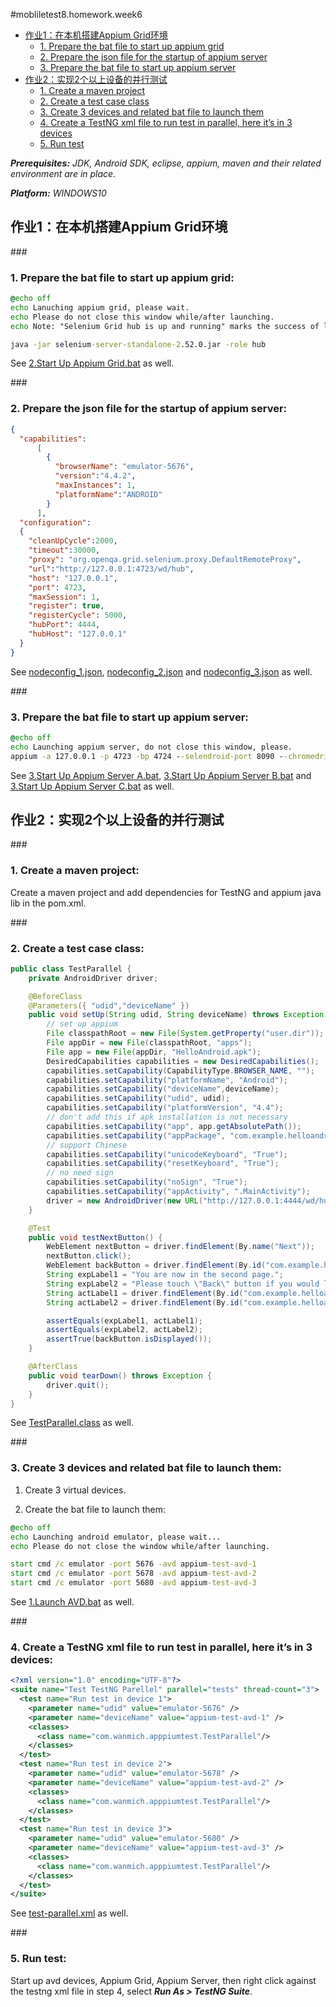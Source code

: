 #mobliletest8.homework.week6
*   [作业1：在本机搭建Appium Grid环境](#hw1)
    *   [1. Prepare the bat file to start up appium grid](#hw1-1)
    *   [2. Prepare the json file for the startup of appium server](#hw1-2)
    *   [3. Prepare the bat file to start up appium server](#hw1-3)
*   [作业2：实现2个以上设备的并行测试](#hw2)
    *   [1. Create a maven project](#hw2-1)
    *   [2. Create a test case class](#hw2-2)
    *   [3. Create 3 devices and related bat file to launch them](#hw2-3)
    *   [4. Create a TestNG xml file to run test in parallel, here it’s  in 3 devices](#hw2-4)
    *   [5. Run test](#hw2-5)
    	
*__Prerequisites:__
JDK, Android SDK, eclipse, appium, maven and their related environment are in place.*  

*__Platform:__ WINDOWS10*

<h2 id="hw1">作业1：在本机搭建Appium Grid环境</h2>		

###<h3 id="hw1-1">1. Prepare the bat file to start up appium grid:</h3>
```bat
@echo off
echo Lanuching appium grid, please wait.
echo Please do not close this window while/after launching.
echo Note: "Selenium Grid hub is up and running" marks the success of lanuching.

java -jar selenium-server-standalone-2.52.0.jar -role hub
```
See [2.Start Up Appium Grid.bat] as well.




###<h3 id="hw1-2">2. Prepare the json file for the startup of appium server:</h3>

```json
{
  "capabilities":
      [
        {
          "browserName": "emulator-5676",
          "version":"4.4.2",
          "maxInstances": 1,
          "platformName":"ANDROID"
        }
      ],
  "configuration":
  {
    "cleanUpCycle":2000,
    "timeout":30000,
    "proxy": "org.openqa.grid.selenium.proxy.DefaultRemoteProxy",
    "url":"http://127.0.0.1:4723/wd/hub",
    "host": "127.0.0.1",
    "port": 4723,
    "maxSession": 1,
    "register": true,
    "registerCycle": 5000,
    "hubPort": 4444,
    "hubHost": "127.0.0.1"
  }
}
```
See [nodeconfig_1.json], [nodeconfig_2.json] and [nodeconfig_3.json] as well.

###<h3 id="hw1-3">3. Prepare the bat file to start up appium server:</h3>

```bat
@echo off
echo Launching appium server, do not close this window, please.
appium -a 127.0.0.1 -p 4723 -bp 4724 --selendroid-port 8090 --chromedriver-port 9515 --session-override --nodeconfig E:\Dev\eclipse\workspace\apppiumtest\grid\nodeconfig_1.json
```
See [3.Start Up Appium Server A.bat], [3.Start Up Appium Server B.bat] and [3.Start Up Appium Server C.bat] as well.

<h2 id="hw2">作业2：实现2个以上设备的并行测试</h2>	


###<h3 id="hw2-1">1. Create a maven project:</h3> 
Create a maven project and add dependencies for TestNG and appium java lib in the pom.xml.

###<h3 id="hw2-2">2. Create a test case class:</h3>

```java
public class TestParallel {
	private AndroidDriver driver;	

	@BeforeClass
	@Parameters({ "udid","deviceName" })
	public void setUp(String udid, String deviceName) throws Exception {
		// set up appium
		File classpathRoot = new File(System.getProperty("user.dir"));
		File appDir = new File(classpathRoot, "apps");
		File app = new File(appDir, "HelloAndroid.apk");
		DesiredCapabilities capabilities = new DesiredCapabilities();
		capabilities.setCapability(CapabilityType.BROWSER_NAME, "");
		capabilities.setCapability("platformName", "Android");
		capabilities.setCapability("deviceName",deviceName);
		capabilities.setCapability("udid", udid);
		capabilities.setCapability("platformVersion", "4.4");
		// don't add this if apk installation is not necessary
		capabilities.setCapability("app", app.getAbsolutePath());
		capabilities.setCapability("appPackage", "com.example.helloandroid");
		// support Chinese
		capabilities.setCapability("unicodeKeyboard", "True");
		capabilities.setCapability("resetKeyboard", "True");
		// no need sign
		capabilities.setCapability("noSign", "True");
		capabilities.setCapability("appActivity", ".MainActivity");
		driver = new AndroidDriver(new URL("http://127.0.0.1:4444/wd/hub"),capabilities);
	}

	@Test
	public void testNextButton() {
		WebElement nextButton = driver.findElement(By.name("Next"));
		nextButton.click();
		WebElement backButton = driver.findElement(By.id("com.example.helloandroid:id/btn2"));
		String expLabel1 = "You are now in the second page.";
		String expLabel2 = "Please touch \"Back\" button if you would like to go back to the first page.";
		String actLabel1 = driver.findElement(By.id("com.example.helloandroid:id/text2")).getText();
		String actLabel2 = driver.findElement(By.id("com.example.helloandroid:id/text3")).getText();

		assertEquals(expLabel1, actLabel1);
		assertEquals(expLabel2, actLabel2);
		assertTrue(backButton.isDisplayed());
	}

	@AfterClass
	public void tearDown() throws Exception {
		driver.quit();
	}
}
```
See [TestParallel.class] as well.

###<h3 id="hw2-3">3. Create 3 devices and related bat file to launch them:</h3>

1) Create 3 virtual devices.  

2) Create the bat file to launch them:
```bat
@echo off
echo Launching android emulator, please wait...
echo Please do not close the window while/after launching.

start cmd /c emulator -port 5676 -avd appium-test-avd-1
start cmd /c emulator -port 5678 -avd appium-test-avd-2
start cmd /c emulator -port 5680 -avd appium-test-avd-3
```
See [1.Launch AVD.bat] as well.

###<h3 id="hw2-4">4. Create a TestNG xml file to run test in parallel, here it’s  in 3 devices:</h3>

```xml
<?xml version="1.0" encoding="UTF-8"?>
<suite name="Test TestNG Parellel" parallel="tests" thread-count="3">
  <test name="Run test in device 1">
    <parameter name="udid" value="emulator-5676" />
    <parameter name="deviceName" value="appium-test-avd-1" />
    <classes>
      <class name="com.wanmich.apppiumtest.TestParallel"/>
    </classes>
  </test>
  <test name="Run test in device 2">
    <parameter name="udid" value="emulator-5678" />
    <parameter name="deviceName" value="appium-test-avd-2" />
    <classes>
      <class name="com.wanmich.apppiumtest.TestParallel"/>
    </classes>
  </test>
  <test name="Run test in device 3">
    <parameter name="udid" value="emulator-5680" />
    <parameter name="deviceName" value="appium-test-avd-3" />
    <classes>
      <class name="com.wanmich.apppiumtest.TestParallel"/>
    </classes>
  </test>
</suite>

```
See [test-parallel.xml] as well.

###<h3 id="hw2-5">5. Run test:</h3>

Start up avd devices, Appium Grid, Appium Server, then right click against the testng xml file in step 4, select ***Run As > TestNG Suite***.


[1.Launch AVD.bat]: https://github.com/mobiletest8/mobiletest8.homework.wanmich/blob/master/week6/apppiumtest/grid/1.Launch%20AVD.bat
[2.Start Up Appium Grid.bat]: https://github.com/mobiletest8/mobiletest8.homework.wanmich/blob/master/week6/apppiumtest/grid/2.Start%20Up%20Appium%20Grid.bat
[3.Start Up Appium Server A.bat]: https://github.com/mobiletest8/mobiletest8.homework.wanmich/blob/master/week6/apppiumtest/grid/3.Start%20Up%20Appium%20Server%20A.bat
[3.Start Up Appium Server B.bat]: https://github.com/mobiletest8/mobiletest8.homework.wanmich/blob/master/week6/apppiumtest/grid/3.Start%20Up%20Appium%20Server%20B.bat
[3.Start Up Appium Server C.bat]: https://github.com/mobiletest8/mobiletest8.homework.wanmich/blob/master/week6/apppiumtest/grid/3.Start%20Up%20Appium%20Server%20C.bat
[nodeconfig_1.json]: https://github.com/mobiletest8/mobiletest8.homework.wanmich/blob/master/week6/apppiumtest/grid/nodeconfig_1.json
[nodeconfig_2.json]: https://github.com/mobiletest8/mobiletest8.homework.wanmich/blob/master/week6/apppiumtest/grid/nodeconfig_2.json
[nodeconfig_3.json]: https://github.com/mobiletest8/mobiletest8.homework.wanmich/blob/master/week6/apppiumtest/grid/nodeconfig_3.json
[TestParallel.class]: https://github.com/mobiletest8/mobiletest8.homework.wanmich/blob/master/week6/apppiumtest/src/test/java/com/wanmich/apppiumtest/TestParallel.java
[test-parallel.xml]: https://github.com/mobiletest8/mobiletest8.homework.wanmich/blob/master/week6/apppiumtest/src/test/java/test-parallel.xml
